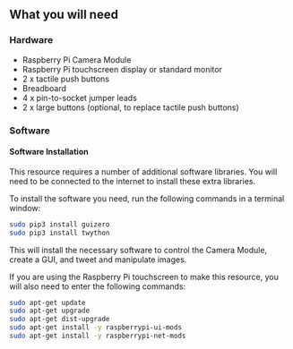 ## What you will need

### Hardware

* Raspberry Pi Camera Module
* Raspberry Pi touchscreen display or standard monitor
* 2 x tactile push buttons
* Breadboard
* 4 x pin-to-socket jumper leads
* 2 x large buttons (optional, to replace tactile push buttons)

### Software

#### Software Installation
This resource requires a number of additional software libraries. You will need to be connected to the internet to install these extra libraries.

To install the software you need, run the following commands in a terminal window:

```bash
sudo pip3 install guizero
sudo pip3 install twython
```

This will install the necessary software to control the Camera Module, create a GUI, and tweet and manipulate images.

If you are using the Raspberry Pi touchscreen to make this resource, you will also need to enter the following commands:

```bash
sudo apt-get update
sudo apt-get upgrade
sudo apt-get dist-upgrade
sudo apt-get install -y raspberrypi-ui-mods
sudo apt-get install -y raspberrypi-net-mods
```
